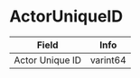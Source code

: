 # ActorUniqueID

<table><thead><tr><th>Field</th><th>Info</th></tr></thead><tbody>
<tr><td>Actor Unique ID</td><td>varint64</td></tr>
</tbody></table>